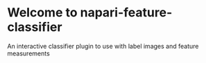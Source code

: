 # Welcome to napari-feature-classifier

An interactive classifier plugin to use with label images and feature measurements
